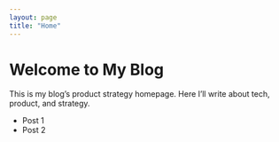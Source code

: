 ```yaml
---
layout: page
title: "Home"
---
```

# Welcome to My Blog

This is my blog’s product strategy homepage. Here I’ll write about tech, product, and strategy.

- Post 1
- Post 2
